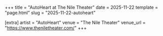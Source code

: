 +++
title = "AutoHeart at The Nile Theater"
date = 2025-11-22
template = "page.html"
slug = "2025-11-22-autoheart"

[extra]
artist = "AutoHeart"
venue = "The Nile Theater"
venue_url = "https://www.theniletheater.com/"
+++
